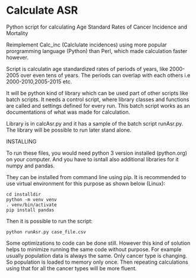 # Calculate ASR
Python script for calculating Age Standard Rates of Cancer Incidence and Mortality

Reimplement Calc_inc (Calclulate incidences) using more popular prorgramming language (Python) than Perl, which made calculation faster however.

Script is calculatin age standardized rates of periods of years, like 2000-2005 over even tens of years. The periods can overlap with each others 
i.e 2000-2010,2005-2015 etc.

It will be python kind of library which can be used part of other scripts like batch scripts. It needs a 
control script, where library classes and functions are called and settings defined for
every run. This batch script works as an documentations of what was made for calculation.

Library is in calcAsr.py and it has a sample of the batch script runAsr.py. The library will be possible to run later stand alone.

INSTALLING

To run these files, you would need python 3 version installed (python.org) on your computer. And you have to isntall also additional
libraries for it numpy and pandas.

They can be installed from command line using pip. It is recommended to use virtual environment for this purpose as shown below (Linux):

	cd installdir
	python -m venv venv
	. venv/bin/activate
	pip install pandas

Then it is possible to run the script:

	python runAsr.py case_file.csv

Some optimizations to code can be done still. However this kind of solution helps to minimize running the same code without purpose. For example
usually population data is always the same. Only cancer type is changing. So population is loaded to memory only once. Then repeating calculations using that for
all the cancer types will be more fluent.
